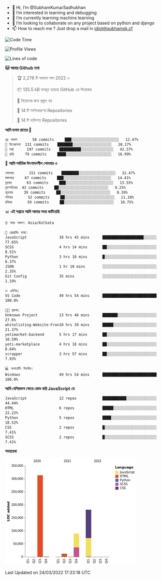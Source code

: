 - 👋 Hi, I’m @SubhamKumarSadhukhan
- 👀 I’m interested in learning and debugging
- 🌱 I’m currently learning machine learning
- 💞️ I’m looking to collaborate on any project based on python and django
- 📫 How to reach me ?
      Just drop a mail in idiot@subhamsk.cf

<!---
SubhamKumarSadhukhan/SubhamKumarSadhukhan is a ✨ special ✨ repository because its `README.md` (this file) appears on your GitHub profile.
You can click the Preview link to take a look at your changes.
--->


<!--START_SECTION:waka-->
![Code Time](http://img.shields.io/badge/Code%20Time-321%20hrs%2021%20mins-blue)

![Profile Views](http://img.shields.io/badge/%E0%A6%AA%E0%A7%8D%E0%A6%B0%E0%A7%8B%E0%A6%AB%E0%A6%BE%E0%A6%87%E0%A6%B2%20%E0%A6%A6%E0%A6%B0%E0%A7%8D%E0%A6%B6%E0%A6%A8-0-blue)

![Lines of code](https://img.shields.io/badge/%E0%A6%B9%E0%A7%8D%E0%A6%AF%E0%A6%BE%E0%A6%B2%E0%A7%8B%20%E0%A6%93%E0%A6%AF%E0%A6%BC%E0%A6%BE%E0%A6%B0%E0%A7%8D%E0%A6%B2%E0%A7%8D%E0%A6%A1%20%E0%A6%A5%E0%A7%87%E0%A6%95%E0%A7%87%20%E0%A6%86%E0%A6%AE%E0%A6%BF%20%E0%A6%B2%E0%A6%BF%E0%A6%96%E0%A7%87%E0%A6%9B%E0%A6%BF-597%20Thousand%20%E0%A6%95%E0%A7%8B%E0%A6%A1%E0%A7%87%E0%A6%B0%20%E0%A6%B2%E0%A6%BE%E0%A6%87%E0%A6%A8-blue)

**🐱 আমার Github তথ্য** 

> 🏆 2,278 টি অবদান সাল 2022 এ
 > 
> 📦 135.5 kB ব্যবহৃত হয়েছে GitHub এর স্টরেজের 
 > 
> 🚫 নিয়োগের জন্য প্রস্তুত নয়
 > 
> 📜 14 টি সর্বসাধারণের Repositories 
 > 
> 🔑 14 টি ব্যক্তিগত Repositories  
 > 
**আমি হলাম রাতের 🦉** 

```text
🌞 সকাল       58 commits     ███░░░░░░░░░░░░░░░░░░░░░░   12.47% 
🌆 দিনেরবেলা  131 commits    ███████░░░░░░░░░░░░░░░░░░   28.17% 
🌃 সন্ধা      197 commits    ██████████░░░░░░░░░░░░░░░   42.37% 
🌙 রাত্রি     79 commits     ████░░░░░░░░░░░░░░░░░░░░░   16.99%

```
📅 **আমি সর্বাধিক উৎপাদনশীল সোমবার এ** 

```text
সোমবার       151 commits    ████████░░░░░░░░░░░░░░░░░   32.47% 
মঙ্গলবার     67 commits     ███░░░░░░░░░░░░░░░░░░░░░░   14.41% 
বুধবার       63 commits     ███░░░░░░░░░░░░░░░░░░░░░░   13.55% 
বৃহস্পতিবার  43 commits     ██░░░░░░░░░░░░░░░░░░░░░░░   9.25% 
শুক্রবার     39 commits     ██░░░░░░░░░░░░░░░░░░░░░░░   8.39% 
শনিবার       52 commits     ██░░░░░░░░░░░░░░░░░░░░░░░   11.18% 
রবিবার       50 commits     ██░░░░░░░░░░░░░░░░░░░░░░░   10.75%

```


📊 **এই সপ্তাহে আমি আমার সময় কাটিয়েছি** 

```text
⌚︎ সময় অঞ্চল: Asia/Kolkata

💬 প্রোগ্রামিং ভাষা: 
JavaScript               38 hrs 45 mins      ███████████████████░░░░░░   77.65% 
SCSS                     4 hrs 14 mins       ██░░░░░░░░░░░░░░░░░░░░░░░   8.51% 
Python                   3 hrs 10 mins       █░░░░░░░░░░░░░░░░░░░░░░░░   6.37% 
JSON                     1 hr 10 mins        ░░░░░░░░░░░░░░░░░░░░░░░░░   2.35% 
Git Config               35 mins             ░░░░░░░░░░░░░░░░░░░░░░░░░   1.19%

🔥 এডিটর: 
VS Code                  49 hrs 54 mins      █████████████████████████   100.0%

🐱‍💻 প্রকল্ম: 
Unknown Project          13 hrs 46 mins      ███████░░░░░░░░░░░░░░░░░░   27.6% 
whitelisting-Website-Fron10 hrs 39 mins      █████░░░░░░░░░░░░░░░░░░░░   21.37% 
yetimarket-backend       5 hrs 17 mins       ██░░░░░░░░░░░░░░░░░░░░░░░   10.59% 
yeti-marketplace         4 hrs 18 mins       ██░░░░░░░░░░░░░░░░░░░░░░░   8.64% 
scrapper                 3 hrs 57 mins       ██░░░░░░░░░░░░░░░░░░░░░░░   7.93%

💻 অপারেটিং সিস্টেম: 
Windows                  49 hrs 54 mins      █████████████████████████   100.0%

```

**আমি বেশিরভাগ ক্ষেত্রে কোড করি JavaScript তে** 

```text
JavaScript               12 repos            ███████████░░░░░░░░░░░░░░   44.44% 
HTML                     6 repos             █████░░░░░░░░░░░░░░░░░░░░   22.22% 
Python                   5 repos             ████░░░░░░░░░░░░░░░░░░░░░   18.52% 
CSS                      2 repos             █░░░░░░░░░░░░░░░░░░░░░░░░   7.41% 
SCSS                     2 repos             █░░░░░░░░░░░░░░░░░░░░░░░░   7.41%

```


**সময়রেখা**

![Chart not found](https://raw.githubusercontent.com/SubhamKumarSadhukhan/SubhamKumarSadhukhan/main/charts/bar_graph.png) 


 Last Updated on 24/03/2022 17:33:18 UTC
<!--END_SECTION:waka-->
